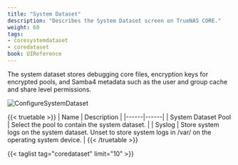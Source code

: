 ```yaml
---
title: "System Dataset"
description: "Describes the System Dataset screen on TrueNAS CORE."
weight: 60
tags:
- coresystemdataset
- coredataset
book: UIReference
---
```


The system dataset stores debugging core files, encryption keys for encrypted pools, and Samba4 metadata such as the user and group cache and share level permissions.

![ConfigureSystemDataset](/images/CORE/System/ConfigureSystemDataset.png "Configure System Dataset")

{{< truetable >}}
| Name | Description |
|------|------|
| System Dataset Pool | Select the pool to contain the system dataset. |
| Syslog | Store system logs on the system dataset. Unset to store system logs in /var/ on the operating system device. |
{{< /truetable >}}

{{< taglist tag="coredataset" limit="10" >}}
